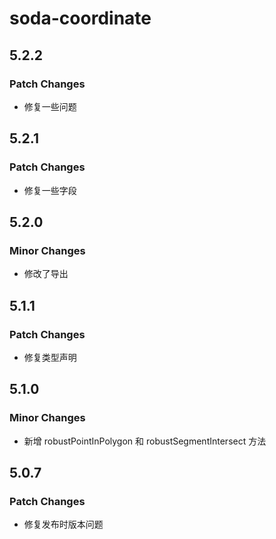 # soda-coordinate

## 5.2.2

### Patch Changes

- 修复一些问题

## 5.2.1

### Patch Changes

- 修复一些字段

## 5.2.0

### Minor Changes

- 修改了导出

## 5.1.1

### Patch Changes

- 修复类型声明

## 5.1.0

### Minor Changes

- 新增 robustPointInPolygon 和 robustSegmentIntersect 方法

## 5.0.7

### Patch Changes

- 修复发布时版本问题
